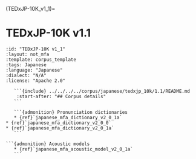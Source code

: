 
(TEDxJP-10K_v1_1)=
# TEDxJP-10K v1.1

``````{corpus} TEDxJP-10K v1.1
:id: "TEDxJP-10K v1_1"
:layout: not_mfa
:template: corpus_template
:tags: Japanese
:language: "Japanese"
:dialect: "N/A"
:license: "Apache 2.0"

   ```{include} ../../../../corpus/japanese/tedxjp_10k/1.1/README.md
    :start-after: "## Corpus details"
   ```

   ```{admonition} Pronunciation dictionaries
   * {ref}`japanese_mfa_dictionary_v2_0_1a`
* {ref}`japanese_mfa_dictionary_v2_0_0`
* {ref}`japanese_mfa_dictionary_v2_0_1a`
   ```

```{admonition} Acoustic models
   * {ref}`japanese_mfa_acoustic_model_v2_0_1a`
   ```
``````
